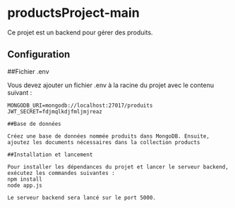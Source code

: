 # productsProject-main

Ce projet est un backend pour gérer des produits.

## Configuration

##Fichier .env

Vous devez ajouter un fichier .env à la racine du projet avec le contenu suivant :

```plaintext
MONGODB_URI=mongodb://localhost:27017/produits
JWT_SECRET=fdjmqlkdjfmljmjreaz

##Base de données

Créez une base de données nommée produits dans MongoDB. Ensuite, ajoutez les documents nécessaires dans la collection products

##Installation et lancement

Pour installer les dépendances du projet et lancer le serveur backend, exécutez les commandes suivantes :
npm install
node app.js

Le serveur backend sera lancé sur le port 5000.
